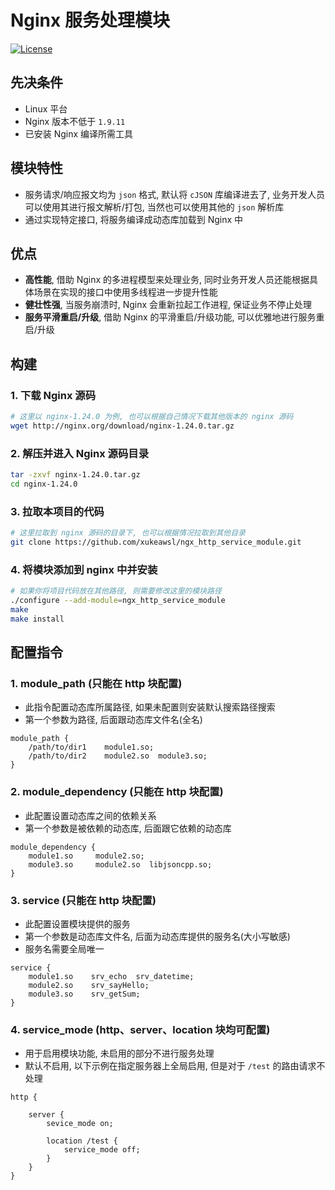 # Nginx 服务处理模块

[![License](https://img.shields.io/npm/l/mithril.svg)](https://github.com/xukeawsl/ngx_http_service_module/blob/master/LICENSE)

## 先决条件
* Linux 平台
* Nginx 版本不低于 `1.9.11`
* 已安装 Nginx 编译所需工具

## 模块特性
* 服务请求/响应报文均为 `json` 格式, 默认将 `cJSON` 库编译进去了, 业务开发人员可以使用其进行报文解析/打包, 当然也可以使用其他的 `json` 解析库
* 通过实现特定接口, 将服务编译成动态库加载到 Nginx 中

## 优点
* **高性能**, 借助 Nginx 的多进程模型来处理业务, 同时业务开发人员还能根据具体场景在实现的接口中使用多线程进一步提升性能
* **健壮性强**, 当服务崩溃时, Nginx 会重新拉起工作进程, 保证业务不停止处理
* **服务平滑重启/升级**, 借助 Nginx 的平滑重启/升级功能, 可以优雅地进行服务重启/升级


## 构建

### 1. 下载 Nginx 源码
```bash
# 这里以 nginx-1.24.0 为例, 也可以根据自己情况下载其他版本的 nginx 源码
wget http://nginx.org/download/nginx-1.24.0.tar.gz
```

### 2. 解压并进入 Nginx 源码目录
```bash
tar -zxvf nginx-1.24.0.tar.gz
cd nginx-1.24.0
```

### 3. 拉取本项目的代码
```bash
# 这里拉取到 nginx 源码的目录下, 也可以根据情况拉取到其他目录
git clone https://github.com/xukeawsl/ngx_http_service_module.git
```

### 4. 将模块添加到 nginx 中并安装
```bash
# 如果你将项目代码放在其他路径, 则需要修改这里的模块路径
./configure --add-module=ngx_http_service_module
make
make install
```

## 配置指令

### 1. module_path (只能在 http 块配置)
* 此指令配置动态库所属路径, 如果未配置则安装默认搜索路径搜索
* 第一个参数为路径, 后面跟动态库文件名(全名)
```
module_path {
    /path/to/dir1    module1.so;
    /path/to/dir2    module2.so  module3.so;
}
```

### 2. module_dependency (只能在 http 块配置)
* 此配置设置动态库之间的依赖关系
* 第一个参数是被依赖的动态库, 后面跟它依赖的动态库
```
module_dependency {
    module1.so     module2.so;
    module3.so     module2.so  libjsoncpp.so;
}
```

### 3. service (只能在 http 块配置)
* 此配置设置模块提供的服务
* 第一个参数是动态库文件名, 后面为动态库提供的服务名(大小写敏感)
* 服务名需要全局唯一
```
service {
    module1.so    srv_echo  srv_datetime;
    module2.so    srv_sayHello;
    module3.so    srv_getSum;
}
```

### 4. service_mode (http、server、location 块均可配置)
* 用于启用模块功能, 未启用的部分不进行服务处理
* 默认不启用, 以下示例在指定服务器上全局启用, 但是对于 `/test` 的路由请求不处理
```
http {

    server {
        sevice_mode on;

        location /test {
            service_mode off;
        }
    }
}
```